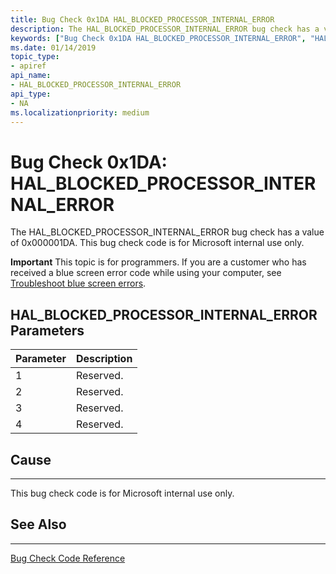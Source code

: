 ```yaml
---
title: Bug Check 0x1DA HAL_BLOCKED_PROCESSOR_INTERNAL_ERROR
description: The HAL_BLOCKED_PROCESSOR_INTERNAL_ERROR bug check has a value of 0x000001DA. This bug check code is for Microsoft internal use only. 
keywords: ["Bug Check 0x1DA HAL_BLOCKED_PROCESSOR_INTERNAL_ERROR", "HAL_BLOCKED_PROCESSOR_INTERNAL_ERROR"]
ms.date: 01/14/2019
topic_type:
- apiref
api_name:
- HAL_BLOCKED_PROCESSOR_INTERNAL_ERROR
api_type:
- NA
ms.localizationpriority: medium
---
```


# Bug Check 0x1DA: HAL\_BLOCKED\_PROCESSOR\_INTERNAL\_ERROR

The HAL\_BLOCKED\_PROCESSOR\_INTERNAL\_ERROR bug check has a value of 0x000001DA.  This bug check code is for Microsoft internal use only.  

**Important** This topic is for programmers. If you are a customer who has received a blue screen error code while using your computer, see [Troubleshoot blue screen errors](https://windows.microsoft.com/windows-10/troubleshoot-blue-screen-errors).
 

## HAL\_BLOCKED\_PROCESSOR\_INTERNAL\_ERROR Parameters

|Parameter|Description|
|-------- |---------- |
|1| Reserved.|
|2| Reserved.|
|3| Reserved.|
|4| Reserved.|



## Cause
-----

This bug check code is for Microsoft internal use only. 


## See Also
----------

[Bug Check Code Reference](bug-check-code-reference2.md)

